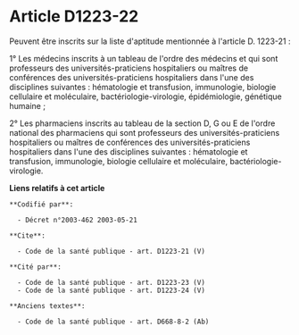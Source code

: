 # Article D1223-22

Peuvent être inscrits sur la liste d'aptitude mentionnée à l'article D. 1223-21 : 

1° Les médecins inscrits à un tableau de l'ordre des médecins et qui sont professeurs des universités-praticiens hospitaliers
ou maîtres de conférences des universités-praticiens hospitaliers dans l'une des disciplines suivantes : hématologie et
transfusion, immunologie, biologie cellulaire et moléculaire, bactériologie-virologie, épidémiologie, génétique humaine ; 

2° Les pharmaciens inscrits au tableau de la section D, G ou E de l'ordre national des pharmaciens qui sont professeurs des
universités-praticiens hospitaliers ou maîtres de conférences des universités-praticiens hospitaliers dans l'une des
disciplines suivantes : hématologie et transfusion, immunologie, biologie cellulaire et moléculaire, bactériologie-virologie.

**Liens relatifs à cet article**

	**Codifié par**:

	  - Décret n°2003-462 2003-05-21

	**Cite**:

	  - Code de la santé publique - art. D1223-21 (V)

	**Cité par**:

	  - Code de la santé publique - art. D1223-23 (V)
	  - Code de la santé publique - art. D1223-24 (V)

	**Anciens textes**:

	  - Code de la santé publique - art. D668-8-2 (Ab)

